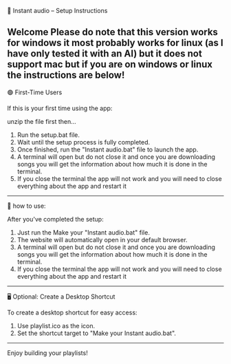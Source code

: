 🎵 Instant audio – Setup Instructions

Welcome Please do note that this version works for windows it most probably works for linux (as I have only tested it with an AI) but it does not support mac but if you are on windows or linux the instructions are below!
---

🟢 First-Time Users

If this is your first time using the app:

unzip the file first then...

1. Run the setup.bat file.
2. Wait until the setup process is fully completed.
3. Once finished, run the "Instant audio.bat" file to launch the app.
4. A terminal will open but do not close it and once you are downloading songs you will get the information about how much it is done in the terminal.
5. If you close the terminal the app will not work and you will need to close everything about the app and restart it

---

🔁 how to use:

After you've completed the setup:

1. Just run the Make your "Instant audio.bat" file.
2. The website will automatically open in your default browser.
3. A terminal will open but do not close it and once you are downloading songs you will get the information about how much it is done in the terminal.
4. If you close the terminal the app will not work and you will need to close everything about the app and restart it

---

🖥️ Optional: Create a Desktop Shortcut

To create a desktop shortcut for easy access:

1. Use playlist.ico as the icon.
2. Set the shortcut target to "Make your Instant audio.bat".

---

Enjoy building your playlists!
